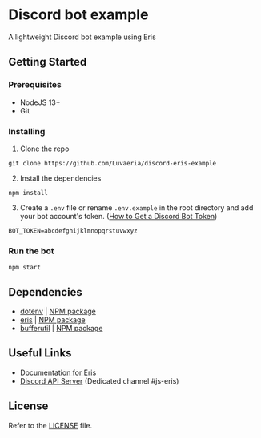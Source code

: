 # Discord bot example

A lightweight Discord bot example using Eris

## Getting Started

### Prerequisites

-   NodeJS 13+
-   Git

### Installing

1. Clone the repo

```
git clone https://github.com/Luvaeria/discord-eris-example
```

2. Install the dependencies

```
npm install
```

3. Create a `.env` file or rename `.env.example` in the root directory and add your bot account's token. ([How to Get a Discord Bot Token](https://www.writebots.com/discord-bot-token/))

```
BOT_TOKEN=abcdefghijklmnopqrstuvwxyz
```

### Run the bot

```
npm start
```

## Dependencies

-   [dotenv](https://github.com/motdotla/dotenv) | [NPM package](https://www.npmjs.com/package/dotenv)
-   [eris](https://github.com/abalabahaha/eris) | [NPM package](https://www.npmjs.com/package/eris)
-   [bufferutil](https://github.com/websockets/bufferutil) | [NPM package](https://www.npmjs.com/package/bufferutil)

## Useful Links

-   [Documentation for Eris](https://abal.moe/Eris/docs)
-   [Discord API Server](https://discord.gg/discord-api) (Dedicated channel #js-eris)

## License

Refer to the [LICENSE](https://github.com/Luvaeria/discord-eris-example/blob/master/LICENSE) file.
